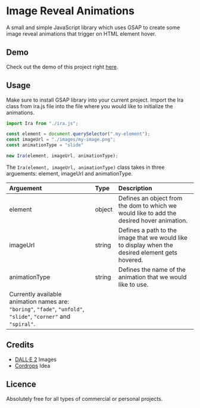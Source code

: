 # Image Reveal Animations
A small and simple JavaScript library which uses GSAP to create some image reveal animations that trigger on HTML element hover.


## Demo
Check out the demo of this project right [here](https://vanjazeli.github.io/image-reveal-animations/). 


## Usage
Make sure to install GSAP library into your current project.
Import the Ira class from ira.js file into the file where you would like to initialize the animations.

```JavaScript
import Ira from "./ira.js";

const element = document.querySelector(".my-element");
const imageUrl = "./images/my-image.png";
const animationType = "slide"

new Ira(element, imageUrl, animationType);
```

The `Ira(element, imageUrl, animationType)` class takes in three arguements: element, imageUrl and animationType.

| Arguement | Type | Description |
|:----------|:-----|:------------|
| element | object | Defines an object from the dom to which we would like to add the desired hover animation. |
| imageUrl | string | Defines a path to the image that we would like to display when the desired element gets hovered. |
| animationType | string | Defines the name of the animation that we would like to use.
Currently available animation names are: `"boring"`, `"fade"`, `"unfold"`, `"slide"`, `"corner"` and `"spiral"`. |

## Credits
 - [DALL·E 2](https://openai.com/dall-e-2/) Images
 - [Cordrops](https://github.com/codrops) Idea


## Licence
Absolutely free for all types of commercial or personal projects.
